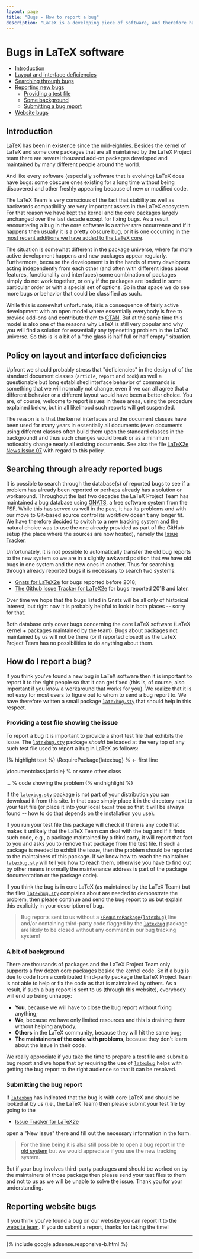 ```yaml
---
layout: page
title: "Bugs - How to report a bug"
description: "LaTeX is a developing piece of software, and therefore has bugs. Learn how and where to report a bug in LaTeX or in third party packages."
---
```


# Bugs in LaTeX software



<div class="row">
  <div class="col cell1of2">
    <ul class="toc">
      <li><a href="#introduction" title="Introduction">Introduction</a></li>
      <li><a href="#policy-on-layout-and-interface-deficiencies" title="Policy on layout and interface deficiencies">Layout and interface deficiencies</a></li>
      <li><a href="#searching-through-already-reported-bugs" title="Searching through already reported bugs">Searching through bugs</a></li>
      <li><a href="#how-do-i-report-a-bug" title="How do I report a bug?">Reporting new bugs</a>
	<ul class="toc">
	  <li><a href="#providing-a-test-file-showing-the-issue" title="Providing a test file showing the issue">Providing a test file</a></li>
	  <li><a href="#a-bit-of-background" title="A bit of background">Some background</a></li>
	  <li><a href="#submitting-the-bug-report" title="Submitting the bug report">Submitting a bug report</a></li>
	</ul>
      </li>
      <li><a href="#reporting-website-bugs" title="Reporting website bugs">Website bugs</a></li>
    </ul>
  </div>
  <div class="col cell1of2">
      <h2 id="introduction">Introduction</h2>
      <p>
      LaTeX has been in existence since the mid-eighties. Besides the kernel of
      LaTeX and some core packages that are all maintained by the LaTeX
      Project team there are several thousand add-on packages developed and
      maintained by many different people around the world.
      </p>
      <p>
      And like every software
      (especially software that is evolving) LaTeX does have bugs: some
      obscure ones existing for a long time without being discovered and other freshly appearing
      because of new or modified code.
      </p>
  </div>
</div>



The LaTeX Team is very conscious of the fact that stability as well as
backwards compatibility are very important assets in the LaTeX
ecosystem. For that reason we have kept the kernel and the core
packages largely unchanged over the last decade except for fixing
bugs. As a result encountering a bug in the core software is a rather
rare occurrence and if it happens then usually it is a pretty obscure
bug, or it is one occurring in the [most recent additions we have added
to the  LaTeX core]({{site.baseurl}}/news/).

The situation is somewhat different in the package universe, where far
more active development happens and new packages appear
regularly. Furthermore, because the development is in the hands of many
developers acting independently from each other (and often with different
ideas about features, functionality and interfaces) some combination
of packages simply do not work together, or only if the packages are
loaded in some particular order or with a special set of options. So
in that space we do see more bugs or behavior that could be classified
as such.

While this is somewhat unfortunate, it is a consequence of fairly
active development with an open model where essentially everybody is
free to provide add-ons and contribute them to [CTAN](https://www.ctan.org). But at the same
time this model is also one of the reasons why LaTeX is still very
popular and why you will find a solution for essentially any
typesetting problem in the LaTeX universe. So this is is a bit of a
"the glass is half full or half empty" situation.


## Policy on layout and interface deficiencies

Upfront we should probably stress that "deficiencies" in the design of
of the standard document classes (`article`, `report` and `book`) as
well a questionable but long established interface behavior of
commands is something that we will normally not change, even if we can
all agree that a different behavior or a different layout would have
been a better choice. You are, of course, welcome to report issues in
these areas, using the procedure explained below, but in all likelihood such
reports will get suspended.

The reason is is that the kernel interfaces and the document classes
have been used for many years in essentially all documents (even
documents using different classes often build them upon the standard
classes in the background) and thus such changes would break or as
a minimum noticeably change nearly all existing documents.  See also
the file [LaTeX2e News Issue
07]({{site.baseurl}}/news/latex2e-news/ltnews07.pdf) with regard to
this policy.



## Searching through already reported bugs

It is possible to search through the  database(s) of reported bugs to see
if a problem has already been reported or perhaps already has a
solution or workaround.
Throughout the last two decades the LaTeX Project Team has maintained
a bug database using [GNATS](https://www.gnu.org/software/gnats), a free software system from the
FSF. While this has served us
well in the past, it has its problems and with our move to Git-based
source control its workflow doesn't any longer fit.
We have therefore decided to switch
to a new tracking system and the natural choice was to use the one
already provided as part of the GitHub setup (the place where the
sources are now hosted), namely the [Issue
Tracker](https://github.com/latex3/latex2e/issues).



Unfortunately, it is not possible to automatically transfer the old bug
reports to the new system so we are in a slightly awkward position
that we have old bugs in one system and the new ones in another. Thus
for searching through already reported bugs it is necessary to search
two systems:

 - <a href="{{site.baseurl}}/cgi-bin/ltxbugs2html?introduction=yes&amp;state=open">
   Gnats for LaTeX2e</a>  for bugs reported before 2018;
  - [The Github Issue Tracker for LaTeX2e](https://github.com/latex3/latex2e/issues)
   for bugs reported 2018 and later.

Over time we hope that the bugs listed in Gnats will be all only of
historical interest, but right now it is probably helpful to look in
both places -- sorry for that.

Both database only cover bugs concerning the core LaTeX software
(LaTeX kernel + packages maintained by the team).  Bugs about packages
not maintained by us will not be there (or if reported closed) as the
LaTeX Project Team has no possibilities to do anything about them.



## How do I report a bug?

If you think you've found a new bug in LaTeX software then it is important
to report it to the right people so that it can get fixed (this is, of course, also
important if you know a workaround that works for you).
We realize that it is not easy for most users to figure out to whom to
send a bug report to.  We have therefore written a small
package [`latexbug.sty`](https://raw.githubusercontent.com/latex3/latexbug/master/latexbug.sty) that
should help in this respect.



### Providing a test file showing the issue

To report a bug it is important to provide a short test file that
exhibits the issue.  The
[`latexbug.sty`](https://raw.githubusercontent.com/latex3/latexbug/master/latexbug.sty)
package _should_ be loaded at the very top of any such test file used
to report a bug in LaTeX as follows:

{% highlight text %}
   \RequirePackage{latexbug}    % <- first line
   
   \documentclass{article}      % or some other class

   ...                          % code showing the problem
{% endhighlight %}

If the
[`latexbug.sty`](https://raw.githubusercontent.com/latex3/latexbug/master/latexbug.sty)
package is not part of your distribution you can download it from this
site. In that case simply place it in the directory next to your test
file (or place it into your local `texmf` tree so that it will be
always found -- how to do that depends on the installation you use).

If you run your test file this package will check if there is any code
that makes it unlikely that the LaTeX Team can deal with the bug and
if it finds such code, e.g., a package maintained by a third party, it
will report that fact to you and asks you to remove that package from
the test file. If such a package is needed to exhibit the issue, then
the problem should be reported to the maintainers of this package.  If
we know how to reach the maintainer
[`latexbug.sty`](https://raw.githubusercontent.com/latex3/latexbug/master/latexbug.sty)
will tell you how to reach them, otherwise you have to find out by
other means (normally the maintenance address is part of the package
documentation or the package code).

If you think the bug is in core LaTeX (as maintained by the LaTeX
Team) but the files
[`latexbug.sty`](https://raw.githubusercontent.com/latex3/latexbug/master/latexbug.sty)
complains about are needed to demonstrate the problem, then please
continue and send the bug report to us but explain this explicitly in
your description of bug.

> Bug reports sent to us without a
> [`\RequirePackage{latexbug}`](https://raw.githubusercontent.com/latex3/latexbug/master/latexbug.sty)
> line and/or containing third-party code flagged by the
> [`latexbug`](https://raw.githubusercontent.com/latex3/latexbug/master/latexbug.sty) package are
> likely to be closed without any comment in our bug tracking system!


### A bit of background

There are thousands of packages and the LaTeX Project Team only
supports a few dozen core packages beside the kernel code. So if a bug
is due to code from a contributed third-party package the LaTeX
Project Team is not able to help or fix the code as that is maintained
by others.  As a result, if such a bug report is sent to us (through
this website), everybody will end up being unhappy:

 - **You**, because we will have to close the bug report without fixing anything;
 - **We**, because we have only limited resources and this is draining them without helping anybody;
 - **Others** in the LaTeX community, because they will hit the same bug;
 - **The maintainers of the code with problems**, because they don't learn about the issue in their code.

We really appreciate if you take the time to prepare a test file and
submit a bug report and we hope that by requiring the use of
[`latexbug`](https://raw.githubusercontent.com/latex3/latexbug/master/latexbug.sty) helps with
getting the bug report to the right audience so that it can be
resolved.


### Submitting the bug report

If [`latexbug`](https://raw.githubusercontent.com/latex3/latexbug/master/latexbug.sty) has indicated
that the bug is with core LaTeX and should be looked at by us (i.e.,
the LaTeX Team) then please submit your test file by going
to the

 - [Issue Tracker for LaTeX2e](https://github.com/latex3/latex2e/issues)

open a "New Issue" there and fill out the necessary information in the form.

> For the time being it is also still possible to open a bug report in
> the [old system]({{site.baseurl}}/bugs/bugs-upload/) but we would
> appreciate if you use the new tracking system.


But if your bug involves third-party packages and should be worked on by
the maintainers of those package then please send your test files to
them and not to us as we will be unable to solve the issue.
Thank you for your understanding.



## Reporting website bugs

If you think you've found a bug on our website you can report it to
the [website team]({{site.baseurl}}/contact/#website-team). If you do
submit a report, thanks for taking the time!

***

<div class="row">{% include google.adsense.responsive-b.html %}</div><hr> 

<img src="https://ssl-vg03.met.vgwort.de/na/f3144f6c13e442b499326009da2a7ede" width="1" height="1" alt="">
